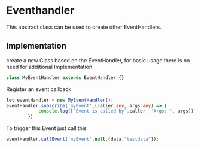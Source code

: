 # Eventhandler
This abstract class can be used to create other EventHandlers. 

## Implementation
create a new Class based on the EventHandler, for basic usage there is no need for additional Implementation
```ts
class MyEventHandler extends EventHandler {}

```

Register an event callback
```ts
let eventHandler = new MyEventHandler();
eventHandler.subscribe('myEvent',(caller:any, args:any) => {
            console.log([`Event is called by`,caller, 'Args: ', args]);
        })
```
To trigger this Event just call this
```ts
eventHandler.callEvent('myEvent',null,{data:"testdata"});
```